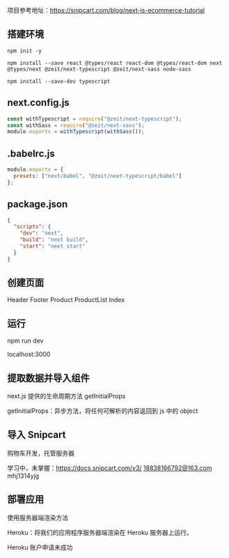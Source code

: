 项目参考地址：https://snipcart.com/blog/next-js-ecommerce-tutorial

## 搭建环境

`npm init -y`

`npm install --save react @types/react react-dom @types/react-dom next @types/next @zeit/next-typescript @zeit/next-sass node-sass`

`npm install --save-dev typescript`

## next.config.js

```js
const withTypescript = require("@zeit/next-typescript");
const withSass = require("@zeit/next-sass");
module.exports = withTypescript(withSass());
```

## .babelrc.js

```js
module.exports = {
  presets: ["next/babel", "@zeit/next-typescript/babel"]
};
```

## package.json

```json
{
  "scripts": {
    "dev": "next",
    "build": "next build",
    "start": "next start"
  }
}
```

## 创建页面

Header Footer Product ProductList Index

## 运行

npm run dev

localhost:3000

## 提取数据并导入组件

next.js 提供的生命周期方法 getInitialProps

getInitialProps：异步方法，将任何可解析的内容返回到 js 中的 object

## 导入 Snipcart

购物车开发，托管服务器

学习中，未掌握：https://docs.snipcart.com/v3/ 18838166792@163.com mhj1314yjg

## 部署应用

使用服务器端渲染方法

Heroku：将我们的应用程序服务器端渲染在 Heroku 服务器上运行。

Heroku 账户申请未成功
